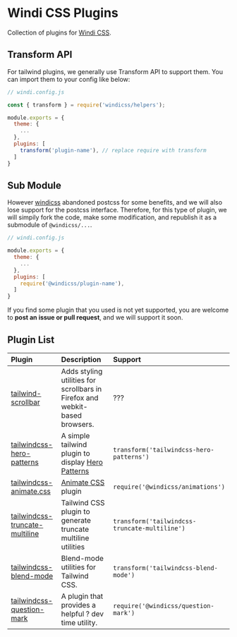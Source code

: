 # Windi CSS Plugins

Collection of plugins for [Windi CSS](https://github.com/windicss/windicss).

## Transform API

For tailwind plugins, we generally use Transform API to support them. You can import them to your config like below:

```js
// windi.config.js

const { transform } = require('windicss/helpers');

module.exports = {
  theme: {
    ...
  },
  plugins: [
    transform('plugin-name'), // replace require with transform
  ]
}
```

## Sub Module

However [windicss](https://github.com/windicss/windicss) abandoned postcss for some benefits, and we will also lose support for the postcss interface. Therefore, for this type of plugin, we will simpily fork the code, make some modification, and republish it as a submodule of `@windicss/...`.

```js
// windi.config.js

module.exports = {
  theme: {
    ...
  },
  plugins: [
    require('@windicss/plugin-name'),
  ]
}
```

If you find some plugin that you used is not yet supported, you are welcome to **post an issue or pull request**, and we will support it soon.

## Plugin List

| Plugin                    | Description                                                  | Support       |
| :------------------------ | :----------------------------------------------------------- | :------------ |
| [tailwind-scrollbar](https://github.com/adoxography/tailwind-scrollbar) | Adds styling utilities for scrollbars in Firefox and webkit-based browsers. | ???           |     |
| [tailwindcss-hero-patterns](https://github.com/svengau/tailwindcss-hero-patterns) | A simple tailwind plugin to display [Hero Patterns](http://www.heropatterns.com/) | `transform('tailwindcss-hero-patterns')` |
| [tailwindcss-animate.css](https://github.com/bentzibentz/tailwindcss-animate.css) | [Animate CSS](https://github.com/animate-css/animate.css) plugin | `require('@windicss/animations')` |
| [tailwindcss-truncate-multiline](https://github.com/jhta/tailwindcss-truncate-multiline) | Tailwind CSS plugin to generate truncate multiline utilities | `transform('tailwindcss-truncate-multiline')` |
| [tailwindcss-blend-mode](https://github.com/hacknug/tailwindcss-blend-mode) | Blend-mode utilities for Tailwind CSS. | `transform('tailwindcss-blend-mode')` |
| [tailwindcss-question-mark](https://github.com/GavinJoyce/tailwindcss-question-mark) | A plugin that provides a helpful ? dev time utility. | `require('@windicss/question-mark')` |
